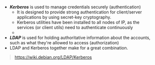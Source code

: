 


- ***Kerberos*** is used to manage credentials securely (authentication) 
    - It is designed to provide strong authentication for client/server applications by using secret-key cryptography.
    - Kerberos utilities have been installed to all nodes of IP, as the services (or client utils) need to authenticate continuously 
    - 
- ***LDAP*** is used for holding authoritative information about the accounts, such as what they're allowed to access (authorization)
- LDAP and Kerberos together make for a great combination.


> https://wiki.debian.org/LDAP/Kerberos 
